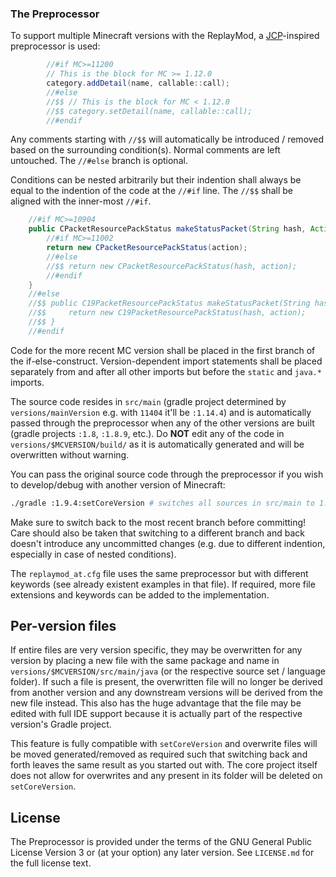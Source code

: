 ### The Preprocessor
To support multiple Minecraft versions with the ReplayMod, a [JCP](https://github.com/raydac/java-comment-preprocessor)-inspired preprocessor is used:
```java
        //#if MC>=11200
        // This is the block for MC >= 1.12.0
        category.addDetail(name, callable::call);
        //#else
        //$$ // This is the block for MC < 1.12.0
        //$$ category.setDetail(name, callable::call);
        //#endif
```
Any comments starting with `//$$` will automatically be introduced / removed based on the surrounding condition(s).
Normal comments are left untouched. The `//#else` branch is optional.

Conditions can be nested arbitrarily but their indention shall always be equal to the indention of the code at the `//#if` line.
The `//$$` shall be aligned with the inner-most `//#if`.
```java
    //#if MC>=10904
    public CPacketResourcePackStatus makeStatusPacket(String hash, Action action) {
        //#if MC>=11002
        return new CPacketResourcePackStatus(action);
        //#else
        //$$ return new CPacketResourcePackStatus(hash, action);
        //#endif
    }
    //#else
    //$$ public C19PacketResourcePackStatus makeStatusPacket(String hash, Action action) {
    //$$     return new C19PacketResourcePackStatus(hash, action);
    //$$ }
    //#endif
```
Code for the more recent MC version shall be placed in the first branch of the if-else-construct.
Version-dependent import statements shall be placed separately from and after all other imports but before the `static` and `java.*` imports.

The source code resides in `src/main` (gradle project determined by `versions/mainVersion` e.g. with `11404` it'll be `:1.14.4`) and is automatically passed through the
preprocessor when any of the other versions are built (gradle projects `:1.8`, `:1.8.9`, etc.).
Do **NOT** edit any of the code in `versions/$MCVERSION/build/` as it is automatically generated and will be overwritten without warning.

You can pass the original source code through the preprocessor if you wish to develop/debug with another version of Minecraft:
```bash
./gradle :1.9.4:setCoreVersion # switches all sources in src/main to 1.9.4
```

Make sure to switch back to the most recent branch before committing!
Care should also be taken that switching to a different branch and back doesn't introduce any uncommitted changes (e.g. due to different indention, especially in case of nested conditions).

The `replaymod_at.cfg` file uses the same preprocessor but with different keywords (see already existent examples in that file).
If required, more file extensions and keywords can be added to the implementation.

## Per-version files

If entire files are very version specific, they may be overwritten for any version by placing a new file with the same package and name in `versions/$MCVERSION/src/main/java` (or the respective source set / language folder).
If such a file is present, the overwritten file will no longer be derived from another version and any downstream versions will be derived from the new file instead.
This also has the huge advantage that the file may be edited with full IDE support because it is actually part of the respective version's Gradle project.

This feature is fully compatible with `setCoreVersion` and overwrite files will be moved generated/removed as required such that switching back and forth leaves the same result as you started out with.
The core project itself does not allow for overwrites and any present in its folder will be deleted on `setCoreVersion`.

## License
The Preprocessor is provided under the terms of the GNU General Public License Version 3 or (at your option) any later version.
See `LICENSE.md` for the full license text.